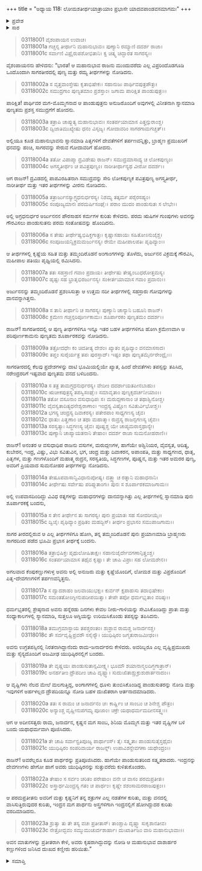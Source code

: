 +++
title = "ಅಧ್ಯಾಯ 118: ಲೋಮಶತೀರ್ಥಯಾತ್ರಾಯಾಂ ಪ್ರಭಾಸೇ ಯಾದವಪಾಂಡವಸಮಾಗಮಃ"
+++

<details><summary>ಪ್ರವೇಶ</summary>


।।   ಓಂ ಓಂ ನಮೋ ನಾರಾಯಣಾಯ।।   ಶ್ರೀ ವೇದವ್ಯಾಸಾಯ ನಮಃ ।।

ಶ್ರೀ ಕೃಷ್ಣದ್ವೈಪಾಯನ ವೇದವ್ಯಾಸ ವಿರಚಿತ  

**ಶ್ರೀ ಮಹಾಭಾರತ**

**ಆರಣ್ಯಕ ಪರ್ವ**

**ತೀರ್ಥಯಾತ್ರಾ ಪರ್ವ**

**ಅಧ್ಯಾಯ 118**

</details>


<details><summary>ಸಾರ</summary>

ತೀರ್ಥಯಾತ್ರೆಯನ್ನು ಮುಂದುವರೆಸಿ ಯುಧಿಷ್ಠಿರನು ಪ್ರಭಾಸಕ್ಷೇತ್ರಕ್ಕೆ ಬಂದುದು (1-15). ರಾಮ-ಜನಾರ್ದನರು ಮತ್ತು ಇತರ ವೃಷ್ಣಿಗಳು ಪಾಂಡವರ ಕಷ್ಟವನ್ನು ನೋಡಿ ದುಃಖಿಸಿದುದು (16-23).

</details>


> 03118001 ವೈಶಂಪಾಯನ ಉವಾಚ।  
03118001a ಗಚ್ಚನ್ಸ ತೀರ್ಥಾನಿ ಮಹಾನುಭಾವಃ।
	ಪುಣ್ಯಾನಿ ರಮ್ಯಾಣಿ ದದರ್ಶ ರಾಜಾ।  
> 03118001c ಸರ್ವಾಣಿ ವಿಪ್ರೈರುಪಶೋಭಿತಾನಿ।
	ಕ್ವ ಚಿತ್ಕ್ವ ಚಿದ್ಭಾರತ ಸಾಗರಸ್ಯ।।  

ವೈಶಂಪಾಯನನು ಹೇಳಿದನು: “ಭಾರತ! ಆ ಮಹಾನುಭಾವ ರಾಜನು ಮುಂದುವರೆದು ಎಲ್ಲ ವಿಪ್ರರಿಂದೊಡಗೂಡಿ ಒಂದೊಂದಾಗಿ ಸಾಗರತೀರದಲ್ಲಿ ಪುಣ್ಯ ಮತ್ತು ರಮ್ಯ ತೀರ್ಥಗಳನ್ನು ನೋಡಿದನು.

> 03118002a ಸ ವೃತ್ತವಾಂಸ್ತೇಷು ಕೃತಾಭಿಷೇಕಃ।
	ಸಹಾನುಜಃ ಪಾರ್ಥಿವಪುತ್ರಪೌತ್ರಃ।  
> 03118002c ಸಮುದ್ರಗಾಂ ಪುಣ್ಯತಮಾಂ ಪ್ರಶಸ್ತಾಂ।
	ಜಗಾಮ ಪಾರಿಕ್ಷಿತ ಪಾಂಡುಪುತ್ರಃ।।  

ಪಾರಿಕ್ಷಿತ! ಪಾರ್ಥಿವರ ಮಗ-ಮೊಮ್ಮಗನಾದ ಆ ಪಾಂಡುಪುತ್ರನು ಅನುಜರೊಂದಿಗೆ ಅವುಗಳಲ್ಲಿ ವಿನೀತನಾಗಿ ಸ್ನಾನಮಾಡಿ ಪುಣ್ಯತಮ ಪ್ರಶಸ್ತ ಸಮುದ್ರಗೆಗೆ ಹೋದನು.

> 03118003a ತತ್ರಾಪಿ ಚಾಪ್ಲುತ್ಯ ಮಹಾನುಭಾವಃ।
	ಸಂತರ್ಪಯಾಮಾಸ ಪಿತೄನ್ಸುರಾಂಶ್ಚ।  
> 03118003c ದ್ವಿಜಾತಿಮುಖ್ಯೇಷು ಧನಂ ವಿಸೃಜ್ಯ।
	ಗೋದಾವರಿಂ ಸಾಗರಗಾಮಗಚ್ಚತ್।।  

ಅಲ್ಲಿಯೂ ಕೂಡ ಮಹಾನುಭಾವನು ಸ್ನಾನಮಾಡಿ ಪಿತೃಗಳಿಗೆ ದೇವತೆಗಳಿಗೆ ತರ್ಪಣವನ್ನಿತ್ತು, ಬ್ರಾಹ್ಮಣ ಪ್ರಮುಖರಿಗೆ ಧನವನ್ನು ಹಂಚಿ, ಸಾಗರವನ್ನು ಸೇರುವ ಗೋದಾವರಿಗೆ ಹೋದನು.

> 03118004a ತತೋ ವಿಪಾಪ್ಮಾ ದ್ರವಿಡೇಷು ರಾಜನ್।
	ಸಮುದ್ರಮಾಸಾದ್ಯ ಚ ಲೋಕಪುಣ್ಯಂ।  
> 03118004c ಅಗಸ್ತ್ಯತೀರ್ಥಂ ಚ ಪವಿತ್ರಪುಣ್ಯಂ।
	ನಾರೀತೀರ್ಥಾನ್ಯಥ ವೀರೋ ದದರ್ಶ।।   

ಆಗ ರಾಜನ್! ದ್ರವಿಡದಲ್ಲಿ ಪಾಪವಿರಹಿತನಾಗಿ ಸಮುದ್ರವನ್ನು ಸೇರಿ ಲೋಕಪುಣ್ಯಕ ಪವಿತ್ರಪುಣ್ಯ ಅಗಸ್ತ್ಯತೀರ್ಥ, ನಾರೀತೀರ್ಥ ಮತ್ತು ಇತರ ತೀರ್ಥಗಳನ್ನು ವೀರನು ನೋಡಿದನು.

> 03118005a ತತ್ರಾರ್ಜುನಸ್ಯಾಗ್ರ್ಯಧನುರ್ಧರಸ್ಯ।
	ನಿಶಮ್ಯ ತತ್ಕರ್ಮ ಪರೈರಸಹ್ಯಂ।  
> 03118005c ಸಂಪೂಜ್ಯಮಾನಃ ಪರಮರ್ಷಿಸಂಘೈಃ।
	ಪರಾಂ ಮುದಂ ಪಾಂಡುಸುತಃ ಸ ಲೇಭೇ।।  

ಅಲ್ಲಿ ಅಗ್ರಧನುರ್ಧರ ಅರ್ಜುನನನ ಪೌರಸಾಹಸ ಕರ್ಮಗಳ ಕುರಿತು ಕೇಳಿದನು. ಪರಮ ಋಷಿಗಳ ಗುಂಪುಗಳು ಅವನನ್ನು ಗೌರವಿಸಲು ಪಾಂಡುಸುತನು ಪರಮ ಸಂತೋಷವನ್ನು ಹೊಂದಿದನು.

> 03118006a ಸ ತೇಷು ತೀರ್ಥೇಷ್ವಭಿಷಿಕ್ತಗಾತ್ರಃ।
	ಕೃಷ್ಣಾಸಹಾಯಃ ಸಹಿತೋಽನುಜೈಶ್ಚ।  
> 03118006c ಸಂಪೂಜಯನ್ವಿಕ್ರಮಮರ್ಜುನಸ್ಯ।
	ರೇಮೇ ಮಹೀಪಾಲಪತಿಃ ಪೃಥಿವ್ಯಾಂ।।  

ಆ ತೀರ್ಥಗಳಲ್ಲಿ ಕೃಷ್ಣೆಯ ಸಹಿತ ಮತ್ತು ತಮ್ಮಂದಿರೊಡನೆ ಅಂಗಾಂಗಗಳನ್ನು ತೊಳೆದು, ಅರ್ಜುನನ ವಿಕ್ರಮಕ್ಕೆ ಗೌರವಿಸಿ, ಮಹೀಪಾಲ ಪತಿಯು ಪೃಥ್ವಿಯಲ್ಲಿ ರಮಿಸಿದನು.

> 03118007a ತತಃ ಸಹಸ್ರಾಣಿ ಗವಾಂ ಪ್ರದಾಯ।
	ತೀರ್ಥೇಷು ತೇಷ್ವಂಬುಧರೋತ್ತಮಸ್ಯ।  
> 03118007c ಹೃಷ್ಟಃ ಸಹ ಭ್ರಾತೃಭಿರರ್ಜುನಸ್ಯ।
	ಸಂಕೀರ್ತಯಾಮಾಸ ಗವಾಂ ಪ್ರದಾನಂ।।  

ಅರ್ಜುನನನ್ನು ತಮ್ಮಂದಿರೊಡನೆ ಪ್ರಶಂಸಿಸುತ್ತಾ ಆ ಉತ್ತಮ ನದೀ ತೀರ್ಥಗಳಲ್ಲಿ ಸಹಸ್ರಾರು ಗೋವುಗಳನ್ನು ದಾನವನ್ನಾಗಿತ್ತನು.

> 03118008a ಸ ತಾನಿ ತೀರ್ಥಾನಿ ಚ ಸಾಗರಸ್ಯ।
	ಪುಣ್ಯಾನಿ ಚಾನ್ಯಾನಿ ಬಹೂನಿ ರಾಜನ್।  
> 03118008c ಕ್ರಮೇಣ ಗಚ್ಚನ್ಪರಿಪೂರ್ಣಕಾಮಃ।
	ಶೂರ್ಪಾರಕಂ ಪುಣ್ಯತಮಂ ದದರ್ಶ।।   

ರಾಜನ್! ಸಾಗರತೀರದಲ್ಲಿ ಆ ಪುಣ್ಯ ತೀರ್ಥಗಳಿಗೂ ಇನ್ನೂ ಇತರ ಬಹಳ ತೀರ್ಥಗಳಿಗೂ ಹೋಗಿ ಕ್ರಮೇಣವಾಗಿ ಆ ಪರಿಪೂರ್ಣಕಾಮನು ಪುಣ್ಯತಮ ಶೂರ್ಪಾರಕವನ್ನು ನೋಡಿದನು.

> 03118009a ತತ್ರೋದಧೇಃ ಕಂ ಚಿದತೀತ್ಯ ದೇಶಂ।
	ಖ್ಯಾತಂ ಪೃಥಿವ್ಯಾಂ ವನಮಾಸಸಾದ।  
> 03118009c ತಪ್ತಂ ಸುರೈರ್ಯತ್ರ ತಪಃ ಪುರಸ್ತಾದ್।
	ಇಷ್ಟಂ ತಥಾ ಪುಣ್ಯತಮೈರ್ನರೇಂದ್ರೈಃ।।  

ಸಾಗರತೀರದಲ್ಲಿ ಕೆಲವು ಪ್ರದೇಶಗಳನ್ನು ದಾಟಿ ಭೂಮಿಯಲ್ಲಿಯೇ ಖ್ಯಾತ, ಹಿಂದೆ ದೇವತೆಗಳು ತಪಸ್ಸನ್ನು ತಪಿಸಿದ, ನರೇಂದ್ರರರಿಗೆ ಇಷ್ಟವಾದ ಪುಣ್ಯತಮ ವನದ ಬಳಿಬಂದನು.

> 03118010a ಸ ತತ್ರ ತಾಮಗ್ರ್ಯಧನುರ್ಧರಸ್ಯ।
	ವೇದೀಂ ದದರ್ಶಾಯತಪೀನಬಾಹುಃ।  
> 03118010c ಋಚೀಕಪುತ್ರಸ್ಯ ತಪಸ್ವಿಸಂಘೈಃ।
	ಸಮಾವೃತಾಂ ಪುಣ್ಯಕೃದರ್ಚನೀಯಾಂ।।  
> 03118011a ತತೋ ವಸೂನಾಂ ವಸುಧಾಧಿಪಃ ಸ।
	ಮರುದ್ಗಣಾನಾಂ ಚ ತಥಾಶ್ವಿನೋಶ್ಚ।  
> 03118011c ವೈವಸ್ವತಾದಿತ್ಯಧನೇಶ್ವರಾಣಾಂ।
	ಇಂದ್ರಸ್ಯ ವಿಷ್ಣೋಃ ಸವಿತುರ್ವಿಭೋಶ್ಚ।।  
> 03118012a ಭಗಸ್ಯ ಚಂದ್ರಸ್ಯ ದಿವಾಕರಸ್ಯ।
	ಪತೇರಪಾಂ ಸಾಧ್ಯಗಣಸ್ಯ ಚೈವ।  
> 03118012c ಧಾತುಃ ಪಿತೄಣಾಂ ಚ ತಥಾ ಮಹಾತ್ಮಾ।
	ರುದ್ರಸ್ಯ ರಾಜನ್ಸಗಣಸ್ಯ ಚೈವ।।   
> 03118013a ಸರಸ್ವತ್ಯಾಃ ಸಿದ್ಧಗಣಸ್ಯ ಚೈವ।
	ಪೂಷ್ಣಶ್ಚ ಯೇ ಚಾಪ್ಯಮರಾಸ್ತಥಾನ್ಯೇ।  
> 03118013c ಪುಣ್ಯಾನಿ ಚಾಪ್ಯಾಯತನಾನಿ ತೇಷಾಂ।
	ದದರ್ಶ ರಾಜಾ ಸುಮನೋಹರಾಣಿ।।  

ರಾಜನ್! ಅನಂತರ ಆ ವಸುಧಾಧಿಪ ರಾಜನು ವಸುಗಳ, ಮರುದ್ಗಣಗಳ, ಹಾಗೆಯೇ ಅಶ್ವಿನಿಯರ, ವೈವಸ್ವತ, ಆದಿತ್ಯ, ಕುಬೇರನ, ಇಂದ್ರ, ವಿಷ್ಣು, ವಿಭು ಸವಿತುವಿನ, ಭಗ, ಚಂದ್ರ ಮತ್ತು ದಿವಾಕರನ, ಅಪಾಂಪತಿ, ಮತ್ತು ಸಾಧ್ಯಗಣದ, ಧಾತೃ, ಪಿತೃಗಳ, ಮತ್ತು ಗಣಗಳೊಂದಿಗೆ ಮಹಾತ್ಮ ರುದ್ರನ, ಸರಸ್ವತಿಯ, ಸಿದ್ಧಗಣಗಳ, ಪೂಷ್ಣನ, ಮತ್ತು ಇತರ ಅಮರರ ಪುಣ್ಯ, ಅವರಿಗೆ ಪ್ರಿಯವಾದ ಸುಮನೋಹರ ತೀರ್ಥಗಳನ್ನು ನೋಡಿದನು.

> 03118014a ತೇಷೂಪವಾಸಾನ್ವಿವಿಧಾನುಪೋಷ್ಯ।
	ದತ್ತ್ವಾ ಚ ರತ್ನಾನಿ ಮಹಾಧನಾನಿ।  
> 03118014c ತೀರ್ಥೇಷು ಸರ್ವೇಷು ಪರಿಪ್ಲುತಾಂಗಃ।
	ಪುನಃ ಸ ಶೂರ್ಪಾರಕಮಾಜಗಾಮ।।  

ಅಲ್ಲಿ ಉಪವಾಸದಿಂದಿದ್ದು ವಿವಿಧ ರತ್ನಗಳನ್ನು ಮಹಾಧನಗಳನ್ನು ದಾನವನ್ನಾಗಿತ್ತು ಎಲ್ಲ ತೀರ್ಥಗಳಲ್ಲಿ ಸ್ನಾನಮಾಡಿ ಪುನಃ ಶೂರ್ಪಾರಕಕ್ಕೆ ಬಂದನು,

> 03118015a ಸ ತೇನ ತೀರ್ಥೇನ ತು ಸಾಗರಸ್ಯ।
	ಪುನಃ ಪ್ರಯಾತಃ ಸಹ ಸೋದರೀಯೈಃ।  
> 03118015c ದ್ವಿಜೈಃ ಪೃಥಿವ್ಯಾಂ ಪ್ರಥಿತಂ ಮಹದ್ಭಿಸ್।
	ತೀರ್ಥಂ ಪ್ರಭಾಸಂ ಸಮುಪಾಜಗಾಮ।।  

ಸಾಗರ ತೀರದಲ್ಲಿರುವ ಆ ಎಲ್ಲ ತೀರ್ಥಗಳಿಗೂ ಹೋಗಿ, ತನ್ನ ತಮ್ಮಂದಿರೊಡನೆ ಪುನಃ ಪ್ರಯಾಣಮಾಡಿ ಬ್ರಾಹ್ಮಣರು ಸಾಗರದಿಂದ ಪಡೆದ ಭೂಮಿ ಪ್ರಭಾಸ ತೀರ್ಥಕ್ಕೆ ಬಂದನು.

> 03118016a ತತ್ರಾಭಿಷಿಕ್ತಃ ಪೃಥುಲೋಹಿತಾಕ್ಷಃ।
	ಸಹಾನುಜೈರ್ದೇವಗಣಾನ್ಪಿತೄಂಶ್ಚ।  
> 03118016c ಸಂತರ್ಪಯಾಮಾಸ ತಥೈವ ಕೃಷ್ಣಾ।
	ತೇ ಚಾಪಿ ವಿಪ್ರಾಃ ಸಹ ಲೋಮಶೇನ।।   

ಅಗಲವಾದ ಕೆಂಪುಕಣ್ಣುಗಳುಳ್ಳ ಅವನು ಅಲ್ಲಿ ಅನುಜರು ಮತ್ತು ಕೃಷ್ಣೆಯೊಂದಿಗೆ, ಲೋಮಶ ಮತ್ತು ವಿಪ್ರರೊಂದಿಗೆ ಪಿತೃ-ದೇವಗಣಗಳಿಗೆ ತರ್ಪಣವನ್ನಿತ್ತನು.

> 03118017a ಸ ದ್ವಾದಶಾಹಂ ಜಲವಾಯುಭಕ್ಷಃ।
	ಕುರ್ವನ್ ಕ್ಷಪಾಹಃಸು ತದಾಭಿಷೇಕಂ।  
> 03118017c ಸಮಂತತೋಽಗ್ನೀನುಪದೀಪಯಿತ್ವಾ।
	ತೇಪೇ ತಪೋ ಧರ್ಮಭೃತಾಂ ವರಿಷ್ಠಃ।।  

ಧರ್ಮಭೃತರಲ್ಲಿ ಶ್ರೇಷ್ಠನಾದ ಅವನು ಹನ್ನೆರಡು ದಿನಗಳು ಕೇವಲ ನೀರು-ಗಾಳಿಯನ್ನು ಸೇವಿಸಿಕೊಂಡಿದ್ದು ಪ್ರಾತಃ ಮತ್ತು ಸಂಧ್ಯಾಕಾಲಗಳಲ್ಲಿ ಸ್ನಾನಮಾಡಿ, ಸುತ್ತಲೂ ಅಗ್ನಿಯನ್ನು ಉರಿಯಿಸಿಕೊಂಡು ತಪಸ್ಸನ್ನು ತಪಿಸಿದನು.

> 03118018a ತಮುಗ್ರಮಾಸ್ಥಾಯ ತಪಶ್ಚರಂತಂ।
	ಶುಶ್ರಾವ ರಾಮಶ್ಚ ಜನಾರ್ದನಶ್ಚ।  
> 03118018c ತೌ ಸರ್ವವೃಷ್ಣಿಪ್ರವರೌ ಸಸೈನ್ಯೌ।
	ಯುಧಿಷ್ಠಿರಂ ಜಗ್ಮತುರಾಜಮೀಢಂ।।  

ಅವನು ಉಗ್ರತಪಸ್ಸಿನಲ್ಲಿ ನಿರತನಾಗಿದ್ದಾನೆಂದು ರಾಮ-ಜನಾರ್ದರನು ಕೇಳಿದರು. ಅವರಿಬ್ಬರೂ ಎಲ್ಲ ವೃಷ್ಣಿಪ್ರಮುಖರು ಮತ್ತು ಸೈನ್ಯದೊಂದಿಗೆ ಅಜಮೀಢ ಯುಧಿಷ್ಠಿರನಲ್ಲಿಗೆ ಬಂದರು.

> 03118019a ತೇ ವೃಷ್ಣಯಃ ಪಾಂಡುಸುತಾನ್ಸಮೀಕ್ಷ್ಯ।
	ಭೂಮೌ ಶಯಾನಾನ್ಮಲದಿಗ್ಧಗಾತ್ರಾನ್।  
> 03118019c ಅನರ್ಹತೀಂ ದ್ರೌಪದೀಂ ಚಾಪಿ ದೃಷ್ಟ್ವಾ।
	ಸುದುಃಖಿತಾಶ್ಚುಕ್ರುಶುರಾರ್ತನಾದಂ।।   

ಆ ವೃಷ್ಣಿಗಳು ನೆಲದ ಮೇಲೆ ಮಲಗುತ್ತಿದ್ದ, ಅಂಗಾಗಗಳಲ್ಲಿ ಧೂಳು ತುಂಬಿಸಿಕೊಂಡಿದ್ದ ಪಾಂಡುಸುತರನ್ನು ನೋಡಿ ಮತ್ತು ಇವುಗಳಿಗೆ ಅರ್ಹಳಲ್ಲದ ದ್ರೌಪದಿಯನ್ನೂ ನೋಡಿ ಬಹಳ ದುಃಖಿತರಾಗಿ ಆರ್ತನಾದಮಾಡಿದರು.

> 03118020a ತತಃ ಸ ರಾಮಂ ಚ ಜನಾರ್ದನಂ ಚ।
	ಕಾರ್ಷ್ಣಿಂ ಚ ಸಾಂಬಂ ಚ ಶಿನೇಶ್ಚ ಪೌತ್ರಂ।  
> 03118020c ಅನ್ಯಾಂಶ್ಚ ವೃಷ್ಣೀನುಪಗಮ್ಯ ಪೂಜಾಂ।
	ಚಕ್ರೇ ಯಥಾಧರ್ಮಮದೀನಸತ್ತ್ವಃ।।  

ಆಗ ಆ ಅದೀನಸತ್ವರು ರಾಮ, ಜನಾರ್ದನ, ಕೃಷ್ಣನ ಮಗ ಸಾಂಬ, ಶಿನಿಯ ಮೊಮ್ಮಗ ಮತ್ತು ಇತರ ವೃಷ್ಣಿಗಳ ಬಳಿ ಬಂದು ಯಥಾಧರ್ಮವಾಗಿ ಪೂಜಿಸಿದರು.

> 03118021a ತೇ ಚಾಪಿ ಸರ್ವಾನ್ಪ್ರತಿಪೂಜ್ಯ ಪಾರ್ಥಾಂಸ್।
	ತೈಃ ಸತ್ಕೃತಾಃ ಪಾಂಡುಸುತೈಸ್ತಥೈವ।  
> 03118021c ಯುಧಿಷ್ಠಿರಂ ಸಂಪರಿವಾರ್ಯ ರಾಜನ್ನ್।
	ಉಪಾವಿಶನ್ದೇವಗಣಾ ಯಥೇಂದ್ರಂ।।  

ರಾಜನ್! ಅವರೆಲ್ಲರೂ ಕೂಡ ಪಾರ್ಥರನ್ನು ಪ್ರತಿಪೂಜಿಸಿದರು. ಹಾಗೆಯೇ ಪಾಂಡುಸುತರಿಂದ ಸತ್ಕೃತರಾದರು. ಇಂದ್ರನನ್ನು ದೇವಗಣಗಳು ಹೇಗೋ ಹಾಗೆ ಅವರು ಯುಧಿಷ್ಠಿರನನ್ನು ಸುತ್ತುವರೆದು ಕುಳಿತುಕೊಂಡರು.

> 03118022a ತೇಷಾಂ ಸ ಸರ್ವಂ ಚರಿತಂ ಪರೇಷಾಂ।
	ವನೇ ಚ ವಾಸಂ ಪರಮಪ್ರತೀತಃ।  
> 03118022c ಅಸ್ತ್ರಾರ್ಥಮಿಂದ್ರಸ್ಯ ಗತಂ ಚ ಪಾರ್ಥಂ।
	ಕೃಷ್ಣೇ ಶಶಂಸಾಮರರಾಜಪುತ್ರಂ।।  

ಆ ಪರಮಪ್ರತೀತನು ಅವರಿಗೆ ಮತ್ತು ಕೃಷ್ಣನಿಗೆ ತನ್ನ ಶತ್ರುಗಳ ಎಲ್ಲ ನಡತೆಗಳ ಕುರಿತು, ಮತ್ತು ವನದಲ್ಲಿ ವಾಸಿಸುತ್ತಿರುವುದರ ಕುರಿತು, ಇಂದ್ರನ ಮಗ ಪಾರ್ಥನು ಅಸ್ತ್ರಗಳಿಗಾಗಿ ಇಂದ್ರನಲ್ಲಿಗೆ ಹೋಗಿದ್ದುದರ ಕುರಿತು ವರದಿಮಾಡಿದನು.

> 03118023a ಶ್ರುತ್ವಾ ತು ತೇ ತಸ್ಯ ವಚಃ ಪ್ರತೀತಾಸ್।
	ತಾಂಶ್ಚಾಪಿ ದೃಷ್ಟ್ವಾ ಸುಕೃಶಾನತೀವ।  
> 03118023c ನೇತ್ರೋದ್ಭವಂ ಸಮ್ಮುಮುಚುರ್ದಶಾರ್ಹಾ।
	ದುಃಖಾರ್ತಿಜಂ ವಾರಿ ಮಹಾನುಭಾವಾಃ।।  

ಅವನ ಮಾತುಗಳನ್ನು ಪ್ರತೀತರಾಗಿ ಕೇಳಿ, ಅವರು ಕೃಷರಾಗಿದ್ದುದನ್ನು ನೋಡಿ ಆ ಮಹಾನುಭಾವ ದಾಶಾರ್ಹರ ಕಣ್ಣುಗಳಿಂದ ಜನಿಸಿದ ದುಃಖದ ಕಣ್ಣೀರು ಹರಿಯಿತು.”

<details><summary>ಸಮಾಪ್ತಿ</summary>

ಇತಿ ಶ್ರೀ ಮಹಾಭಾರತೇ ಆರಣ್ಯಕಪರ್ವಣಿ ತೀರ್ಥಯಾತ್ರಾಪರ್ವಣಿ ಲೋಮಶತೀರ್ಥಯಾತ್ರಾಯಾಂ ಪ್ರಭಾಸೇ ಯಾದವಪಾಂಡವಸಮಾಗಮೇ ಅಷ್ಟಾದಶಾಧಿಕಶತತಮೋಽಧ್ಯಾಯಃ।  
ಇದು ಮಹಾಭಾರತದ ಆರಣ್ಯಕಪರ್ವದಲ್ಲಿ ತೀರ್ಥಯಾತ್ರಾಪರ್ವದಲ್ಲಿ ಲೋಮಶತೀರ್ಥಯಾತ್ರೆಯಲ್ಲಿ ಪ್ರಭಾಸದಲ್ಲಿ ಯಾದವಪಾಂಡವಸಮಾಗಮದಲ್ಲಿ ನೂರಾಹದಿನೆಂಟನೆಯ ಅಧ್ಯಾಯವು.


</details>
